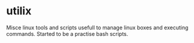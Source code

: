 # utilix
Misce linux tools and scripts usefull to manage linux boxes and executing commands. Started to be a practise bash scripts.
